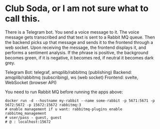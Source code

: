# Club Soda, or I am not sure what to call this.

There is a Telegram bot. You send a voice message to it. The voice message gets transcribed and that text is sent to a Rabbit MQ queue. Then the backend picks up that message and sends it to the frontend through a web socket. Upon receiving the message, the frontend displays it, and performs a sentiment analysis. If the phrase is positive, the background becomes green, if it is negative, it becomes red, if neutral it becomes dark grey.

Telegram Bot: telegraf, amqplib/rabbitmq (publishing)
Backend: amqplib/rabbitmq (subscribing), ws (web socket)
Frontend: svelte, WebSocket (browser API)

You need to run Rabbit MQ before running the apps above:

```shell
docker run -d --hostname my-rabbit --name some-rabbit -p 5671:5671 -p 5672:5672 -p 15672:15672 rabbitmq:3
# enable management if u want: rabbitmq-plugins enable rabbitmq_management
# user/pass - guest, guest
# @ : localhost:15672
```